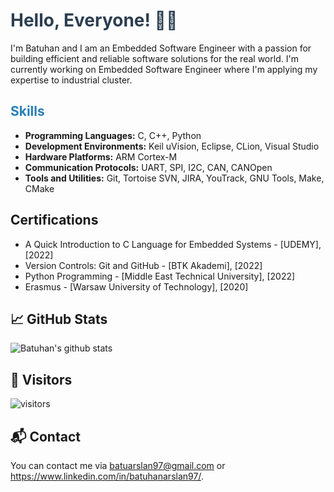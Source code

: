 # <span style="color: #2C3E50;">Hello, Everyone! 👋🏽</span>
I'm Batuhan and I am  an Embedded Software Engineer with a passion for building efficient and reliable software solutions for the real world. I'm currently working on Embedded Software Engineer where I'm applying my expertise to industrial cluster.

## <span style="color: #2980B9;">Skills</span>
- **Programming Languages:** C, C++, Python
- **Development Environments:** Keil uVision, Eclipse, CLion, Visual Studio
- **Hardware Platforms:** ARM Cortex-M
- **Communication Protocols:** UART, SPI, I2C, CAN, CANOpen
- **Tools and Utilities:** Git, Tortoise SVN, JIRA, YouTrack, GNU Tools, Make, CMake


## Certifications
- A Quick Introduction to C Language for Embedded Systems - [UDEMY], [2022]
- Version Controls: Git and GitHub - [BTK Akademi], [2022]
- Python Programming - [Middle East Technical University], [2022]
- Erasmus - [Warsaw University of Technology], [2020]

## 📈 GitHub Stats
![Batuhan's github stats](https://github-readme-stats.vercel.app/api?username=baduymus&show_icons=true&count_private=true&hide=stars,contribs&theme=dark)

## 🚀 Visitors
![visitors](https://visitor-badge.glitch.me/badge?page_id=baduymus)

## 📬 Contact
You can contact me via batuarslan97@gmail.com or https://www.linkedin.com/in/batuhanarslan97/.
